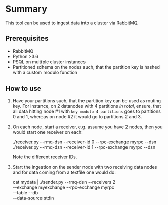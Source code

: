 # Summary

This tool can be used to ingest data into a cluster via RabbitMQ.


## Prerequisites

* RabbitMQ
* Python >3.6
* PSQL on multiple cluster instances
* Partitioned schema on the nodes such, that the partition key is hashed with a
  custom modulo function


## How to use

1. Have your partitions such, that the partition key can be used as routing
   key. For instance, on 2 datanodes with 4 partitions *in total*, ensure, that
   all data hitting node #1 with `key modulo 4 partitions` goes to partitions
   0 and 1, whereas on node #2 it would go to partitions 2 and 3.

2. On each node, start a receiver, e.g. assume you have 2 nodes, then you would
   start one receiver on each:

    ./receiver.py --rmq-dsn <rabbitmq-dsn> --receiver-id 0 --rpc-exchange myrpc --dsn <db-dsn>
    ./receiver.py --rmq-dsn <rabbitmq-dsn> --receiver-id 1 --rpc-exchange myrpc --dsn <db-dsn>

   Note the different receiver IDs.

3. Start the ingestion on the sender node with two receiving data nodes and for
   data coming from a textfile one would do:

    cat mydata | ./sender.py --rmq-dsn <rabbitmq-dsn> --receivers 2 \
        --exchange myexchange --rpc-exchange myrpc \
        --table <table-name> --db <dbname> \
        --data-source stdin
